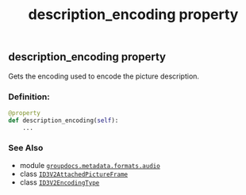 ﻿---
title: description_encoding property
second_title: GroupDocs.Metadata for Python via .NET API References
description: 
type: docs
url: /python-net/groupdocs.metadata.formats.audio/id3v2attachedpictureframe/description_encoding/
is_root: false
weight: 140
---

## description_encoding property


Gets the encoding used to encode the picture description.
### Definition:
```python
@property
def description_encoding(self):
    ...
```

### See Also
* module [`groupdocs.metadata.formats.audio`](../../)
* class [`ID3V2AttachedPictureFrame`](/metadata/python-net/groupdocs.metadata.formats.audio/id3v2attachedpictureframe)
* class [`ID3V2EncodingType`](/metadata/python-net/groupdocs.metadata.formats.audio/id3v2encodingtype)
